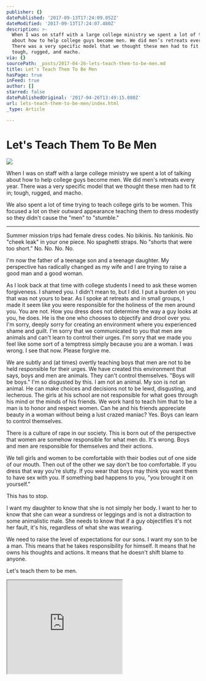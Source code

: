 ```yaml
---
publisher: {}
datePublished: '2017-09-13T17:24:09.052Z'
dateModified: '2017-09-13T17:24:07.480Z'
description: >-
  When I was on staff with a large college ministry we spent a lot of talking
  about how to help college guys become men. We did men’s retreats every year.
  There was a very specific model that we thought these men had to fit in;
  tough, rugged, and macho.
via: {}
sourcePath: _posts/2017-04-26-lets-teach-them-to-be-men.md
title: Let’s Teach Them To Be Men
hasPage: true
inFeed: true
author: []
starred: false
datePublishedOriginal: '2017-04-26T13:49:15.080Z'
url: lets-teach-them-to-be-men/index.html
_type: Article

---
```

# Let's Teach Them To Be Men
![](https://the-grid-user-content.s3-us-west-2.amazonaws.com/a46ec361-0b9f-42b2-ba28-ada8158fe756.jpg)

When I was on staff with a large college ministry we spent a lot of talking about how to help college guys become men. We did men's retreats every year. There was a very specific model that we thought these men had to fit in; tough, rugged, and macho.

We also spent a lot of time trying to teach college girls to be women. This focused a lot on their outward appearance teaching them to dress modestly so they didn't cause the "men" to "stumble."

---

Summer mission trips had female dress codes. No bikinis. No tankinis. No "cheek leak" in your one piece. No spaghetti straps. No "shorts that were too short." No. No. No. No.

I'm now the father of a teenage son and a teenage daughter. My perspective has radically changed as my wife and I are trying to raise a good man and a good woman.

As I look back at that time with college students I need to ask these women forgiveness. I shamed you. I didn't mean to, but I did. I put a burden on you that was not yours to bear. As I spoke at retreats and in small groups, I made it seem like you were responsible for the holiness of the men around you. You are not. How you dress does not determine the way a guy looks at you, he does. He is the one who chooses to objectify and drool over you. I'm sorry, deeply sorry for creating an environment where you experienced shame and guilt. I'm sorry that we communicated to you that men are animals and can't learn to control their urges. I'm sorry that we made you feel like some sort of a temptress simply because you are a woman. I was wrong. I see that now. Please forgive me.

We are subtly and (at times) overtly teaching boys that men are not to be held responsible for their urges. We have created this environment that says, boys and men are animals. They can't control themselves. "Boys will be boys." I'm so disgusted by this. I am not an animal. My son is not an animal. He can make choices and decisions not to be lewd, disgusting, and lecherous. The girls at his school are not responsible for what goes through his mind or the minds of his friends. We work hard to teach him that to be a man is to honor and respect women. Can he and his friends appreciate beauty in a woman without being a lust crazed maniac? Yes. Boys can learn to control themselves.

There is a culture of rape in our society. This is born out of the perspective that women are somehow responsible for what men do. It's wrong. Boys and men are responsible for themselves and their actions.

We tell girls and women to be comfortable with their bodies out of one side of our mouth. Then out of the other we say don't be too comfortable. If you dress that way you're slutty. If you wear that boys may think you want them to have sex with you. If something bad happens to you, "you brought it on yourself."

This has to stop.

I want my daughter to know that she is not simply her body. I want to her to know that she can wear a sundress or leggings and is not a distraction to some animalistic male. She needs to know that if a guy objectifies it's not her fault, it's his, regardless of what she was wearing.

We need to raise the level of expectations for our sons. I want my son to be a man. This means that he takes responsibility for himself. It means that he owns his thoughts and actions. It means that he doesn't shift blame to anyone.

Let's teach them to be men.

<iframe src="https://the-grid.github.io/ed-userhtml/?g=eJxNkTFPwzAQhff8CitIbSK1dgBBKUk6VGLo0gWYEEKufW6dJnZkOxEV4r9zaVOJzef7_O7ecyF1T7QsY7WbO2tDvCoYXq2iwgun27BKVGdE0NYkckb8DNmU_ESE9NyRCmtVeVISSfcQXmpowAS_Pr3x_ZY3kPj0I_vMkdaKJP-Z9WkjE5RKiYPQOTMwo5BwwAOMHCrk2KBaYk_LC0a9E1jGjAlrDIhAFRews_ZIDQQG5uv9lXl5pJW_-Va7pi5vJz04jybK_o4uJ7xtN7K8XzwtH7NFtsyyRTwooxXacodjt1YC1caDC2tQ1kEyWk3z6DeRVnTDcjMyvYQ0xdN1hXnlcfQ0TfOCjRFGUVQMMYuae39OWtjmnFRMJA98fnCgyvgQQvvMmORGQ90464EiNyKma1rrAz5_uH7RHwkMkLQ" height="244" style=""></iframe>
